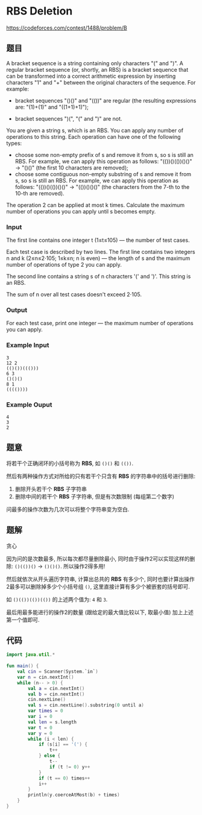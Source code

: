 # RBS Deletion

https://codeforces.com/contest/1488/problem/B

## 题目

A bracket sequence is a string containing only characters "(" and ")". A regular bracket sequence (or, shortly, an RBS) is a bracket sequence that can be transformed into a correct arithmetic expression by inserting characters "1" and "+" between the original characters of the sequence. For example:

- bracket sequences "()()" and "(())" are regular (the resulting expressions are: "(1)+(1)" and "((1+1)+1)");

- bracket sequences ")(", "(" and ")" are not.

You are given a string s, which is an RBS. You can apply any number of operations to this string. Each operation can have one of the following types:

- choose some non-empty prefix of s and remove it from s, so s is still an RBS. For example, we can apply this operation as follows: "(())()(())()()" → "()()" (the first 10 characters are removed);
- choose some contiguous non-empty substring of s and remove it from s, so s is still an RBS. For example, we can apply this operation as follows: "(())()(())()()" → "(())()()()" (the characters from the 7-th to the 10-th are removed).

The operation 2 can be applied at most k times. Calculate the maximum number of operations you can apply until s becomes empty.

### Input

The first line contains one integer t (1≤t≤105) — the number of test cases.

Each test case is described by two lines. The first line contains two integers n and k (2≤n≤2⋅105; 1≤k≤n; n is even) — the length of s and the maximum number of operations of type 2 you can apply.

The second line contains a string s of n characters '(' and ')'. This string is an RBS.

The sum of n over all test cases doesn't exceed 2⋅105.

### Output

For each test case, print one integer — the maximum number of operations you can apply.

### Example Input

```
3
12 2
(()())((()))
6 3
()()()
8 1
(((())))
```

### Example Ouput

```
4
3
2
```

## 题意

将若干个正确闭环的小括号称为 **RBS**, 如 `()()` 和 `(())`.

然后有两种操作方式对所给的只有若干个只含有 **RBS** 的字符串中的括号进行删除:

1. 删除开头若干个 **RBS** 子字符串
2. 删除中间的若干个 **RBS** 子字符串, 但是有次数限制 (每组第二个数字)

问最多的操作次数为几次可以将整个字符串变为空白.

## 题解

贪心

因为问的是次数最多, 所以每次都尽量删除最小, 同时由于操作2可以实现这样的删除: `()(())()` -> `()()()`. 所以操作2得多用!

然后就依次从开头遍历字符串, 计算出总共的 **RBS** 有多少个, 同时也要计算出操作2最多可以删除掉多少个小括号组 `()`, 这里直接计算有多少个被嵌套的括号即可.

如 `()(())(())(())` 的上述两个值为: `4` 和 `3`.

最后用最多能进行的操作2的数量 (跟给定的最大值比较以下, 取最小值) 加上上述第一个值即可.

## 代码

```kotlin
import java.util.*
 
fun main() {
    val cin = Scanner(System.`in`)
    var n = cin.nextInt()
    while (n-- > 0) {
        val a = cin.nextInt()
        val b = cin.nextInt()
        cin.nextLine()
        val s = cin.nextLine().substring(0 until a)
        var times = 0
        var i = 0
        val len = s.length
        var t = 0
        var y = 0
        while (i < len) {
            if (s[i] == '(') {
                t++
            } else {
                t--
                if (t != 0) y++
            }
            if (t == 0) times++
            i++
        }
        println(y.coerceAtMost(b) + times)
    }
}
```
